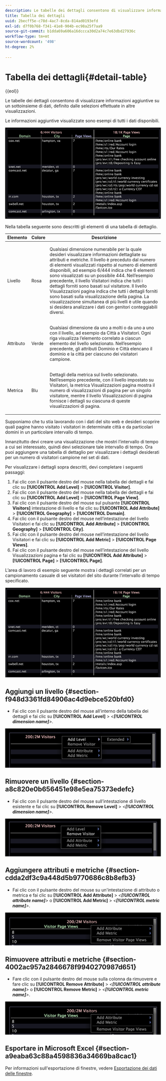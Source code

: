 ```yaml
---
description: Le tabelle dei dettagli consentono di visualizzare informazioni aggiuntive su un sottoinsieme di dati, definito dalle selezioni effettuate in altre visualizzazioni.
title: Tabella dei dettagli
uuid: 2becff5e-c78d-4ac7-8cda-814ad0193efd
exl-id: d7f0b768-f341-41e8-904b-ec98a25f7aa9
source-git-commit: b1dda69a606a16dccca30d2a74c7e63dbd27936c
workflow-type: tm+mt
source-wordcount: '498'
ht-degree: 2%

---
```


# Tabella dei dettagli{#detail-table}

{{eol}}

Le tabelle dei dettagli consentono di visualizzare informazioni aggiuntive su un sottoinsieme di dati, definito dalle selezioni effettuate in altre visualizzazioni.

Le informazioni aggiuntive visualizzate sono esempi di tutti i dati disponibili.

![](assets/vis_details.png)

Nella tabella seguente sono descritti gli elementi di una tabella di dettaglio.

<table id="table_C88C7F7F5AEA4820B908923E45CC0A62"> 
 <thead> 
  <tr> 
   <th colname="col1" class="entry"> Elemento </th> 
   <th colname="col02" class="entry"> Colore </th> 
   <th colname="col2" class="entry"> Descrizione </th> 
  </tr> 
 </thead>
 <tbody> 
  <tr> 
   <td colname="col1"> <p>Livello </p> </td> 
   <td colname="col02"> <p>Rosa </p> </td> 
   <td colname="col2"> <p>Qualsiasi dimensione numerabile per la quale desideri visualizzare informazioni dettagliate su attributi e metriche. Il livello è preceduto dal numero di elementi visualizzati rispetto al numero di elementi disponibili, ad esempio 6/444 indica che 6 elementi sono visualizzati su un possibile 444. Nell’esempio precedente, il livello Visitatori indica che tutti i dettagli forniti sono basati sul visitatore. Il livello Visualizzazioni pagina indica che tutti i dettagli forniti sono basati sulla visualizzazione della pagina. La visualizzazione simultanea di più livelli è utile quando si desidera analizzare i dati con genitori conteggiabili diversi. </p> </td> 
  </tr> 
  <tr> 
   <td colname="col1"> <p>Attributo </p> </td> 
   <td colname="col02"> <p>Verde </p> </td> 
   <td colname="col2"> <p>Qualsiasi dimensione da uno a molti o da uno a uno con il livello, ad esempio da Città a Visitatori. Ogni riga visualizza l’elemento correlato a ciascun elemento del livello selezionato. Nell’esempio precedente, gli attributi Dominio e Città elencano il dominio e la città per ciascuno dei visitatori campione. </p> </td> 
  </tr> 
  <tr> 
   <td colname="col1"> <p>Metrica </p> </td> 
   <td colname="col02"> <p>Blu </p> </td> 
   <td colname="col2"> <p>Dettagli della metrica sul livello selezionato. Nell’esempio precedente, con il livello impostato su Visitatori, la metrica Visualizzazioni pagina mostra il numero di visualizzazioni di pagina per un singolo visitatore, mentre il livello Visualizzazioni di pagina fornisce i dettagli su ciascuna di queste visualizzazioni di pagina. </p> </td> 
  </tr> 
 </tbody> 
</table>

Supponiamo che tu stia lavorando con i dati del sito web e desideri scoprire quali pagine hanno visitato i visitatori in determinate città e da particolari domini in un particolare intervallo di tempo.

Innanzitutto devi creare una visualizzazione che mostri l’intervallo di tempo a cui sei interessato, quindi devi selezionare tale intervallo di tempo. Ora puoi aggiungere una tabella di dettaglio per visualizzare i dettagli desiderati per un numero di visitatori campione nel set di dati.

Per visualizzare i dettagli sopra descritti, devi completare i seguenti passaggi:

1. Fai clic con il pulsante destro del mouse nella tabella dei dettagli e fai clic su **[!UICONTROL Add Level]** > **[!UICONTROL Visitor]**.
1. Fai clic con il pulsante destro del mouse nella tabella dei dettagli e fai clic su **[!UICONTROL Add Level]** > **[!UICONTROL Page View]**.
1. Fai clic con il pulsante destro del mouse sul pulsante **[!UICONTROL Visitors]** intestazione di livello e fai clic su **[!UICONTROL Add Attribute]** > **[!UICONTROL Geography]** > **[!UICONTROL Domain]**.
1. Fai clic con il pulsante destro del mouse nell’intestazione del livello Visitatori e fai clic su **[!UICONTROL Add Attribute]** > **[!UICONTROL Geography]** > **[!UICONTROL City]**.
1. Fai clic con il pulsante destro del mouse nell’intestazione del livello Visitatori e fai clic su **[!UICONTROL Add Metric]** > **[!UICONTROL Page Views]**.
1. Fai clic con il pulsante destro del mouse nell’intestazione del livello Visualizzazioni pagina e fai clic su **[!UICONTROL Add Attribute]** > **[!UICONTROL Page]** > **[!UICONTROL Page]**.

L’area di lavoro di esempio seguente mostra i dettagli correlati per un campionamento casuale di sei visitatori del sito durante l’intervallo di tempo specificato.

![](assets/client-tab1.png)

## Aggiungi un livello {#section-f948d3361fd84906ac4d9ebce520bfd0}

* Fai clic con il pulsante destro del mouse all’interno della tabella dei dettagli e fai clic su **[!UICONTROL Add Level]** > *&lt;**[!UICONTROL dimension name]**>*.

![](assets/mnu_DetailsTable_AddLevel.png)

## Rimuovere un livello {#section-a8c820e0b656451e98e5ea75373edefc}

* Fai clic con il pulsante destro del mouse sull’intestazione di livello esistente e fai clic su **[!UICONTROL Remove Level]** > *&lt;**[!UICONTROL dimension name]**>*.

![](assets/mnu_DetailsTable_Level.png)

## Aggiungere attributi e metriche {#section-cdda2df3c9a448d5b9770686c8b8efb3}

* Fai clic con il pulsante destro del mouse su un&#39;intestazione di attributo o metrica e fai clic su **[!UICONTROL Add Attribute]** > *&lt;**[!UICONTROL attribute name]**>* o **[!UICONTROL Add Metric]** > *&lt;**[!UICONTROL metric name]**>*.

![](assets/mnu_DetailsTable.png)

## Rimuovere attributi e metriche {#section-4002ac957a2846678f9940270987d651}

* Fare clic con il pulsante destro del mouse sulla colonna da rimuovere e fare clic su **[!UICONTROL Remove Attribute]** > *&lt;**[!UICONTROL attribute name]**>* o **[!UICONTROL Remove Metric]** > *&lt;**[!UICONTROL metric name]**>*.

![](assets/mnu_DetailsTable.png)

## Esportare in Microsoft Excel {#section-a9eaba63c88a4598836a34669ba8cac1}

Per informazioni sull&#39;esportazione di finestre, vedere [Esportazione dei dati delle finestre](../../../home/c-get-started/c-wk-win-wksp/c-exp-win-data.md#concept-8df61d64ed434cc5a499023c44197349).
